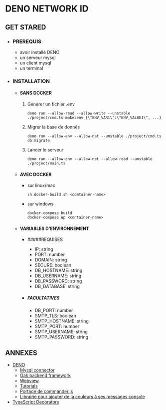 # DENO NETWORK ID

## GET STARED

 - ### PREREQUIS
     - avoir installé DENO
     - un serveur mysql
     - un client mysql
     - un terminal
    
 - ### INSTALLATION
   - #### SANS DOCKER
     1. Générer un fichier .env
       
            deno run --allow-read --allow-write --unstable ./project/cmd.ts make:env {\"ENV_VAR1\":\"ENV_VALUE1\", ...}
     2. Migrer la base de donnés
    
            deno run --allow-env --allow-net --unstable ./project/cmd.ts db:migrate
     3. Lancer le serveur
        
            deno run --allow-env --allow-net --allow-read --unstable ./project/main.ts
    
   - #### AVEC DOCKER
     - sur linux/mac

           sh docker-build.sh <comtainer-name>
     - sur windows
     
           docker-compose build
           docker-compose up <container-name>
       
   - #### VARIABLES D'ENVIRONNEMENT
     - #####REQUISES
       - IP: string
       - PORT: number
       - DOMAIN: string
       - SECURE: boolean
       - DB_HOSTNAME: string
       - DB_USERNAME: string
       - DB_PASSWORD: string
       - DB_DATABASE: string

     - ##### FACULTATIVES
       - DB_PORT: number
       - SMTP_TLS: boolean
       - SMTP_HOSTNAME: string
       - SMTP_PORT: number
       - SMTP_USERNAME: string
       - SMTP_PASSWORD: string
    
    

## ANNEXES

- [DENO](https://deno.land/)
    - [Mysql connector](https://deno.land/x/mysql@v2.6.0)
    - [Oak backend framework](https://deno.land/x/oak@v6.3.1)
    - [Webview](https://deno.land/x/webview@0.4.7)
    - [Tutorials](https://denotutorials.net)
    - [Portage de commander.js](https://deno.land/x/cmd@v1.2.0)
    - [Librairie pour ajouter de la couleurs à ses messages console](https://deno.land/std@0.74.0/fmt/colors.ts)
- [TypeScript Decorators](https://www.typescriptlang.org/docs/handbook/decorators.html)
<br />
<br />
